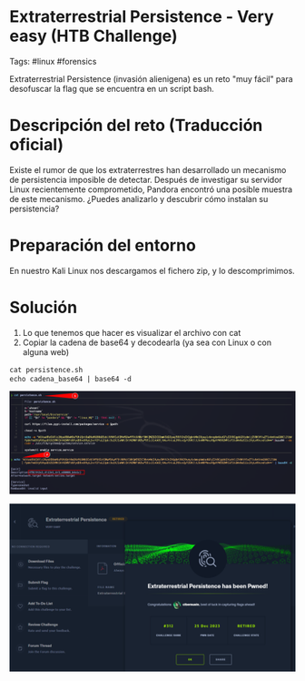 # Extraterrestrial Persistence - Very easy (HTB Challenge)
Tags: #linux #forensics

Extraterrestrial Persistence (invasión alienigena) es un reto "muy fácil" para desofuscar la flag que se encuentra en un script bash.

# Descripción del reto (Traducción oficial)
Existe el rumor de que los extraterrestres han desarrollado un mecanismo de persistencia imposible de detectar. Después de investigar su servidor Linux recientemente comprometido, Pandora encontró una posible muestra de este mecanismo. ¿Puedes analizarlo y descubrir cómo instalan su persistencia?

# Preparación del entorno
En nuestro Kali Linux nos descargamos el fichero zip, y lo descomprimimos.

# Solución
1. Lo que tenemos que hacer es visualizar el archivo con cat
2. Copiar la cadena de base64 y decodearla (ya sea con Linux o con alguna web)

```shell
cat persistence.sh
echo cadena_base64 | base64 -d
```

![curl](Images/ea_flag_v2.png)


![curl](Images/ep_completed.png)
